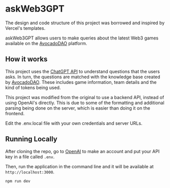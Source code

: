 # askWeb3GPT

The design and code structure of this project was borrowed and inspired by Vercel's templates.

askWeb3GPT allows users to make queries about the latest Web3 games available on the [AvocadoDAO](https://avocadodao.io) platform. 

## How it works

This project uses the [ChatGPT API](https://openai.com/api/) to understand questions that the users asks. In turn, the questions are matched with the knowledge base created by [AvocadoDAO](https://avocadodao.io). These includes game information, team details and the kind of tokens being used.

This project was modified from the original to use a backend API, instead of using OpenAI's directly. This is due to some of the formatting and additional parsing being done on the server, which is easier than doing it on the frontend. 

Edit the .env.local file with your own credentials and server URLs.

## Running Locally

After cloning the repo, go to [OpenAI](https://beta.openai.com/account/api-keys) to make an account and put your API key in a file called `.env`.

Then, run the application in the command line and it will be available at `http://localhost:3000`.

```bash
npm run dev
```